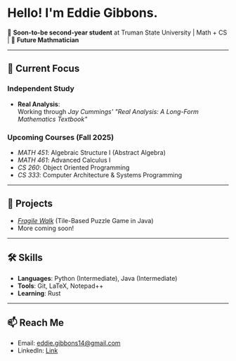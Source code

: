 # Hello! I'm Eddie Gibbons.

🌱 **Soon-to-be second-year student** at Truman State University | Math + CS | 🚀 **Future Mathmatician**

---

## 📖 Current Focus

### **Independent Study**
- **Real Analysis**:  
  Working through *Jay Cummings' "Real Analysis: A Long-Form Mathematics Textbook"*  

### **Upcoming Courses (Fall 2025)**
- *MATH 451*: Algebraic Structure I (Abstract Algebra)
- *MATH 461*: Advanced Calculus I
- *CS 260*: Object Oriented Programming
- *CS 333*: Computer Architecture & Systems Programming

---

## 🔧 Projects  
- [*Fragile Walk*](https://github.com/eddie-gibbons/fragile-walk) (Tile-Based Puzzle Game in Java)
- More coming soon!  

---

## 🛠️ Skills  
- **Languages**: Python (Intermediate), Java (Intermediate)  
- **Tools**: Git, LaTeX, Notepad++  
- **Learning**: Rust  

---

## 📫 Reach Me  
- Email: eddie.gibbons14@gmail.com
- LinkedIn: [Link](https://www.linkedin.com/in/edward-gibbons-aa8207285/)
